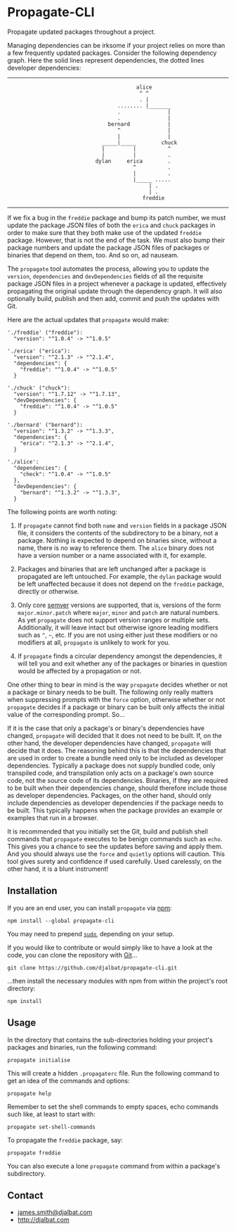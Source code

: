 # Propagate-CLI

Propagate updated packages throughout a project.

Managing dependencies can be irksome if your project relies on more than a few frequently updated packages. Consider the following dependency graph. Here the solid lines represent dependencies, the dotted lines developer dependencies:

---
                                             alice
                                              ^ ^
                                              . |
                                       ........ |_______
                                       .               |
                                       .               |
                                    bernard            |
                                       ^               |
                                       |               |
                                  _____|_____        chuck
                                  |         |          ^
                                  |         |          .
                                dylan     erica        .
                                            ^          .
                                            |          .
                                            |_____ .....
                                                 | .
                                                 | .
                                               freddie
---
 If we fix a bug in the `freddie` package and bump its patch number, we must update the package JSON files of both the `erica` and `chuck` packages in order to make sure that they both make use of the updated `freddie` package. However, that is not the end of the task. We must also bump their package numbers and update the package JSON files of packages or binaries that depend on them, too. And so on, ad nauseam. 
 
 The `propagate` tool automates the process, allowing you to update the `version`, `dependencies` and `devDependencies` fields of all the requisite package JSON files in a project whenever a package is updated, effectively propagating the original update through the dependency graph. It will also optionally build, publish and then add, commit and push the updates with Git. 
 
 Here are the actual updates that `propagate` would make:
 
```
'./freddie' ("freddie"):
  "version": "^1.0.4" -> "^1.0.5"

'./erica' ("erica"):
  "version": "^2.1.3" -> "^2.1.4",
  "dependencies": {
    "freddie": "^1.0.4" -> "^1.0.5"
  }

'./chuck' ("chuck"):
  "version": "^1.7.12" -> "^1.7.13",
  "devDependencies": {
    "freddie": "^1.0.4" -> "^1.0.5"
  }

'./bernard' ("bernard"):
  "version": "^1.3.2" -> "^1.3.3",
  "dependencies": {
    "erica": "^2.1.3" -> "^2.1.4",
  }

'./alice':
  "dependencies": {
    "check": "^1.0.4" -> "^1.0.5"
  },
  "devDependencies": {
    "bernard": "^1.3.2" -> "^1.3.3",
  }
```
The following points are worth noting:

1. If `propagate` cannot find both `name` and `version` fields in a package JSON file, it considers the contents of the subdirectory to be a binary, not a package. Nothing is expected to depend on binaries since, without a name, there is no way to reference them. The `alice` binary does not have a version number or a name associated with it, for example.

2. Packages and binaries that are left unchanged after a package is propagated are left untouched. For example, the `dylan` package would be left unaffected because it does not depend on the `freddie` package, directly or otherwise.

3. Only core [semver](https://semver.org/) versions are supported, that is, versions of the form `major.minor.patch` where `major`, `minor` and `patch` are natural numbers. As yet `propagate` does not support version ranges or multiple sets. Additionally, it will leave intact but otherwise ignore leading modifiers such as `^`, `~`, etc. If you are not using either just these modifiers or no modifiers at all, `propagate` is unlikely to work for you.

4. If `propagate` finds a circular dependency amongst the dependencies, it will tell you and exit whether any of the packages or binaries in question would be affected by a propagation or not.

One other thing to bear in mind is the way `propagate` decides whether or not a package or binary needs to be built. The following only really matters when suppressing prompts with the `force` option, otherwise whether or not `propagate` decides if a package or binary can be built only affects the initial value of the corresponding prompt. So... 

If it is the case that only a package's or binary's dependencies have changed, `propagate` will decided that it does not need to be built. If, on the other hand, the developer dependencies have changed, `propagate` will decide that it does. The reasoning behind this is that the dependencies that are used in order to create a bundle need only to be included as developer dependencies. Typically a package does not supply bundled code, only transpiled code, and transpilation only acts on a package's own source code, not the source code of its dependencies. Binaries, if they are required to be built when their dependencies change, should therefore include those as developer dependencies. Packages, on the other hand, should only include dependencies as developer dependencies if the package needs to be built. This typically happens when the package provides an example or examples that run in a browser. 

It is recommended that you initially set the Git, build and publish shell commands that `propagate` executes to be benign commands such as `echo`. This gives you a chance to see the updates before saving and apply them. And you should always use the `force` and `quietly` options will caution. This tool gives surety and confidence if used carefully. Used carelessly, on the other hand, it is a blunt instrument!                           

## Installation

If you are an end user, you can install `propagate` via [npm](https://www.npmjs.com/):
 
    npm install --global propagate-cli

You may need to prepend [`sudo`](https://en.wikipedia.org/wiki/Sudo), depending on your setup.

If you would like to contribute or would simply like to have a look at the code, you can clone the repository with [Git](https://git-scm.com/)...

    git clone https://github.com/djalbat/propagate-cli.git

...then install the necessary modules with npm from within the project's root directory:

    npm install
    
## Usage

In the directory that contains the sub-directories holding your project's packages and binaries, run the following command:

    propagate initialise
    
This will create a hidden `.propagaterc` file. Run the following command to get an idea of the commands and options:

    propagate help

Remember to set the shell commands to empty spaces, echo commands such like, at least to start with:

    propagate set-shell-commands
    
To propagate the `freddie` package, say:


    propagate freddie
    
You can also execute a lone `propagate` command from within a package's subdirectory.

## Contact

- james.smith@djalbat.com
- http://djalbat.com
